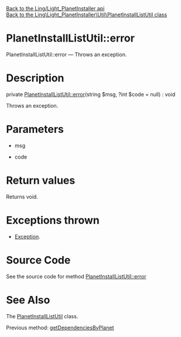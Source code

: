 [Back to the Ling/Light_PlanetInstaller api](https://github.com/lingtalfi/Light_PlanetInstaller/blob/master/doc/api/Ling/Light_PlanetInstaller.md)<br>
[Back to the Ling\Light_PlanetInstaller\Util\PlanetInstallListUtil class](https://github.com/lingtalfi/Light_PlanetInstaller/blob/master/doc/api/Ling/Light_PlanetInstaller/Util/PlanetInstallListUtil.md)


PlanetInstallListUtil::error
================



PlanetInstallListUtil::error — Throws an exception.




Description
================


private [PlanetInstallListUtil::error](https://github.com/lingtalfi/Light_PlanetInstaller/blob/master/doc/api/Ling/Light_PlanetInstaller/Util/PlanetInstallListUtil/error.md)(string $msg, ?int $code = null) : void




Throws an exception.




Parameters
================


- msg

    

- code

    


Return values
================

Returns void.


Exceptions thrown
================

- [Exception](http://php.net/manual/en/class.exception.php).&nbsp;







Source Code
===========
See the source code for method [PlanetInstallListUtil::error](https://github.com/lingtalfi/Light_PlanetInstaller/blob/master/Util/PlanetInstallListUtil.php#L171-L174)


See Also
================

The [PlanetInstallListUtil](https://github.com/lingtalfi/Light_PlanetInstaller/blob/master/doc/api/Ling/Light_PlanetInstaller/Util/PlanetInstallListUtil.md) class.

Previous method: [getDependenciesByPlanet](https://github.com/lingtalfi/Light_PlanetInstaller/blob/master/doc/api/Ling/Light_PlanetInstaller/Util/PlanetInstallListUtil/getDependenciesByPlanet.md)<br>

